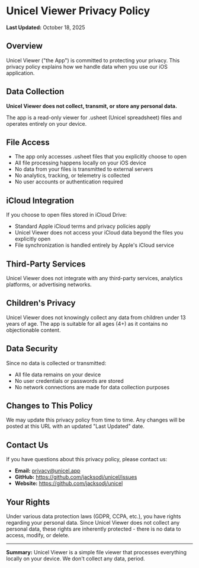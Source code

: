 # Unicel Viewer Privacy Policy

**Last Updated:** October 18, 2025

## Overview

Unicel Viewer ("the App") is committed to protecting your privacy. This privacy policy explains how we handle data when you use our iOS application.

## Data Collection

**Unicel Viewer does not collect, transmit, or store any personal data.**

The app is a read-only viewer for .usheet (Unicel spreadsheet) files and operates entirely on your device.

## File Access

- The app only accesses .usheet files that you explicitly choose to open
- All file processing happens locally on your iOS device
- No data from your files is transmitted to external servers
- No analytics, tracking, or telemetry is collected
- No user accounts or authentication required

## iCloud Integration

If you choose to open files stored in iCloud Drive:
- Standard Apple iCloud terms and privacy policies apply
- Unicel Viewer does not access your iCloud data beyond the files you explicitly open
- File synchronization is handled entirely by Apple's iCloud service

## Third-Party Services

Unicel Viewer does not integrate with any third-party services, analytics platforms, or advertising networks.

## Children's Privacy

Unicel Viewer does not knowingly collect any data from children under 13 years of age. The app is suitable for all ages (4+) as it contains no objectionable content.

## Data Security

Since no data is collected or transmitted:
- All file data remains on your device
- No user credentials or passwords are stored
- No network connections are made for data collection purposes

## Changes to This Policy

We may update this privacy policy from time to time. Any changes will be posted at this URL with an updated "Last Updated" date.

## Contact Us

If you have questions about this privacy policy, please contact us:

- **Email:** privacy@unicel.app
- **GitHub:** https://github.com/jacksodj/unicel/issues
- **Website:** https://github.com/jacksodj/unicel

## Your Rights

Under various data protection laws (GDPR, CCPA, etc.), you have rights regarding your personal data. Since Unicel Viewer does not collect any personal data, these rights are inherently protected - there is no data to access, modify, or delete.

---

**Summary:** Unicel Viewer is a simple file viewer that processes everything locally on your device. We don't collect any data, period.
